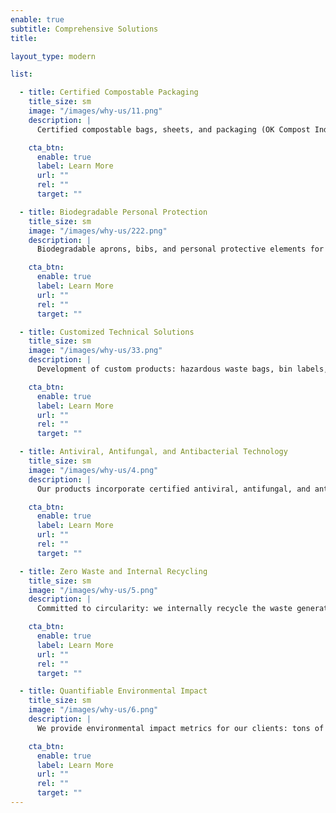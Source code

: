 ```yaml
---
enable: true
subtitle: Comprehensive Solutions
title:  

layout_type: modern

list:

  - title: Certified Compostable Packaging
    title_size: sm
    image: "/images/why-us/11.png"
    description: |
      Certified compostable bags, sheets, and packaging (OK Compost Industrial – EN-13432), suitable for multiple applications: food, retail, fruit industry, and biological waste. Designed to integrate into circular economy processes.

    cta_btn:
      enable: true
      label: Learn More
      url: ""
      rel: ""
      target: ""

  - title: Biodegradable Personal Protection
    title_size: sm
    image: "/images/why-us/222.png"
    description: |
      Biodegradable aprons, bibs, and personal protective elements for the food, healthcare, and other sectors. Food-grade materials, safe for direct contact with food and high-demand processes.

    cta_btn:
      enable: true
      label: Learn More
      url: ""
      rel: ""
      target: ""

  - title: Customized Technical Solutions
    title_size: sm
    image: "/images/why-us/33.png"
    description: |
      Development of custom products: hazardous waste bags, bin labels, freezing sheets, masterbags for meat, and other technical packaging. Tailored to the specific requirements of each industry.

    cta_btn:
      enable: true
      label: Learn More
      url: ""
      rel: ""
      target: ""

  - title: Antiviral, Antifungal, and Antibacterial Technology
    title_size: sm
    image: "/images/why-us/4.png"
    description: |
      Our products incorporate certified antiviral, antifungal, and antibacterial protection, ensuring safety and hygiene in food production, healthcare, and logistics environments.

    cta_btn:
      enable: true
      label: Learn More
      url: ""
      rel: ""
      target: ""

  - title: Zero Waste and Internal Recycling
    title_size: sm
    image: "/images/why-us/5.png"
    description: |
      Committed to circularity: we internally recycle the waste generated during our production to manufacture secondary products like waste bags, contributing to zero-waste operations.

    cta_btn:
      enable: true
      label: Learn More
      url: ""
      rel: ""
      target: ""

  - title: Quantifiable Environmental Impact
    title_size: sm
    image: "/images/why-us/6.png"
    description: |
      We provide environmental impact metrics for our clients: tons of conventional plastic avoided, carbon footprint (CO₂) reduction, achieved circularity, and contribution to ESG strategies.

    cta_btn:
      enable: true
      label: Learn More
      url: ""
      rel: ""
      target: ""
---
```

